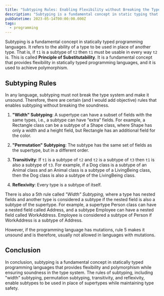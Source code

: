 ```yaml
---
title: "Subtyping Rules: Enabling Flexibility without Breaking the Type System"
description: "Subtyping is a fundamental concept in static typing that provides flexibility and polymorphism while ensuring soundness in the type system."
pubDatetime: 2023-05-14T00:00:00.000Z
tags:
  - programming
---
```


Subtyping is a fundamental concept in statically typed programming languages. It refers to the ability of a type to be used in place of another type. That is, if `t1` is a subtype of `t2` then `t1` must be usable in every way `t2` is. This is called **Principle of Substitutability**. It is a fundamental concept that provides flexibility in statically typed programming languages, and it is used to achieve polymorphism.

## Subtyping Rules

In any language, subtyping must not break the type system and make it unsound. Therefore, there are certain (and I would add objective) rules that enables subtyping without breaking the soundness.

1. **"Width" Subtyping**: A supertype can have a subset of fields with the same types, i.e., a subtype can have “extra” fields. For example, a Rectangle class can be a subtype of a Shape class, where Shape has only a width and a height field, but Rectangle has an additional field for the color.

2. **"Permutation" Subtyping**: The subtype has the same set of fields as the supertype, but in a different order.

3. **Transitivity**: If `t1` is a subtype of `t2` and `t2` is a subtype of `t3` then `t1` is also a subtype of `t3`. For example, if a Dog class is a subtype of an Animal class and an Animal class is a subtype of a LivingBeing class, then the Dog class is also a subtype of the LivingBeing class.

4. **Reflexivity**: Every type is a subtype of itself.

There is also a 5th rule called _"Width" Subtyping,_ where a type has nested fields and another type is considered a subtype if the nested field is also a subtype of the supertype. For example, a supertype Person class can have a nested field called Address, and a subtype Employee can have a nested field called WorkAddress. Employee is considered a subtype of Person if WorkAddress is a subtype of Address.

However, if the programming language has mutations, rule 5 makes it unsound and is therefore, usually not allowed in languages with mutations.

## Conclusion

In conclusion, subtyping is a fundamental concept in statically typed programming languages that provides flexibility and polymorphism while ensuring soundness in the type system. The rules of subtyping, including "width" subtyping, permutation subtyping, transitivity, and reflexivity, enable subtypes to be used in place of supertypes while maintaining type safety.
